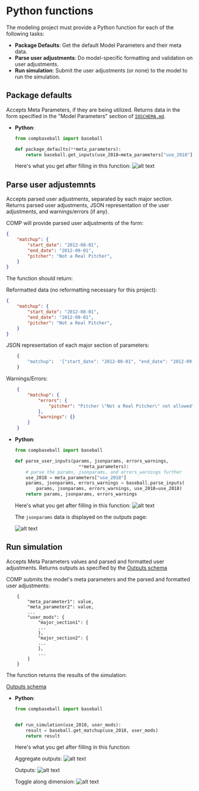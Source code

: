 # Python functions

The modeling project must provide a Python function for each of the following tasks:
- **Package Defaults**: Get the default Model Parameters and their meta data.
- **Parse user adjustments**: Do model-specific formatting and validation on user adjustments.
- **Run simulation**: Submit the user adjustments (or none) to the model to run the simulation.

Package defaults
----------------------

Accepts Meta Parameters, if they are being utilized. Returns data in the form specified in the "Model Parameters" section of [`IOSCHEMA.md`](IOSCHEMA.md).

- **Python**:
    ```python
    from compbaseball import baseball

    def package_defaults(**meta_parameters):
        return baseball.get_inputs(use_2018=meta_parameters["use_2018"])
    ```

    Here's what you get after filling in this function:
    ![alt text](https://user-images.githubusercontent.com/9206065/50243845-480b6a80-039c-11e9-8452-029fefd866b0.png)

Parse user adjustemnts
----------------------
Accepts parsed user adjustments, separated by each major section. Returns parsed user adjustments, JSON representation of the user adjustments, and warnings/errors (if any).

COMP will provide parsed user adjustments of the form:

```json
{
    "matchup": {
        "start_date": "2012-08-01",
        "end_date": "2012-09-01",
        "pitcher": "Not a Real Pitcher",
    }
}
```

The function should return:

Reformatted data (no reformatting necessary for this project):

```json
{
    "matchup": {
        "start_date": "2012-08-01",
        "end_date": "2012-09-01",
        "pitcher": "Not a Real Pitcher",
    }
}
```

JSON representation of each major section of parameters:

```python
    {
        "matchup":  '{"start_date": "2012-08-01", "end_date": "2012-09-01", "pitcher": "Not a Real Pitcher"}'
    }
```

Warnings/Errors:

```json
    {
        "matchup": {
            "errors": {
                "pitcher": "Pitcher \"Not a Real Pitcher\" not allowed"
            },
            "warnings": {}
        }
    }
```

- **Python**:
    ```python
    from compbaseball import baseball

    def parse_user_inputs(params, jsonparams, errors_warnings,
                            **meta_parameters):
        # parse the params, jsonparams, and errors_warnings further
        use_2018 = meta_parameters["use_2018"]
        params, jsonparams, errors_warnings = baseball.parse_inputs(
            params, jsonparams, errors_warnings, use_2018=use_2018)
        return params, jsonparams, errors_warnings
    ```

    Here's what you get after filling in this function:
    ![alt text](https://user-images.githubusercontent.com/9206065/50243758-0a0e4680-039c-11e9-9a98-56e2cbdd2f8f.png)

    The `jsonparams` data is displayed on the outputs page:

    ![alt text](https://user-images.githubusercontent.com/9206065/50363064-3232ac80-0538-11e9-9eee-4f6dd8ab2238.png)

Run simulation
----------------

Accepts Meta Parameters values and parsed and formatted user adjustments. Returns outputs as specified by the [Outputs schema](IOSCHEMA.md)

COMP submits the model's meta parameters and the parsed and formatted user adjustments:
```
    {
        "meta_parameter1": value,
        "meta_parameter2": value,
        ...
        "user_mods": {
            "major_section1": {
            ...
            },
            "major_section2": {
            ...
            },
            ...
        }
    }
```

The function returns the results of the simulation:

[Outputs schema](IOSCHEMA.md)

- **Python**:
    ```python
    from compbaseball import baseball


    def run_simulation(use_2018, user_mods):
        result = baseball.get_matchup(use_2018, user_mods)
        return result
    ```

    Here's what you get after filling in this function:

    Aggregate outputs:
    ![alt text](https://user-images.githubusercontent.com/9206065/50352415-21bc0b00-0513-11e9-9fc2-b84cedb3cafe.png)

    Outputs:
    ![alt text](https://user-images.githubusercontent.com/9206065/50352416-21bc0b00-0513-11e9-8ec8-260a80b6c114.png)

    Toggle along dimension:
    ![alt text](https://user-images.githubusercontent.com/9206065/50352417-21bc0b00-0513-11e9-8e4e-d0bb329e842e.png)